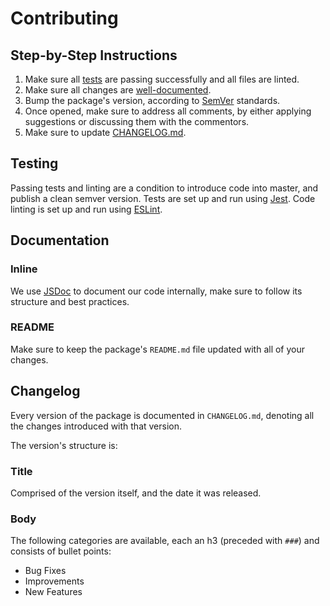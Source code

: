 # Contributing

## Step-by-Step Instructions

1. Make sure all [tests](#testing) are passing successfully and all files are linted.
2. Make sure all changes are [well-documented](#documentation).
3. Bump the package's version, according to [SemVer](http://semver.org/) standards.
4. Once opened, make sure to address all comments, by either applying suggestions or discussing them with the commentors.
5. Make sure to update [CHANGELOG.md](#changelog).

## Testing

Passing tests and linting are a condition to introduce code into master, and publish a clean semver version.
Tests are set up and run using [Jest](https://jestjs.io/docs).
Code linting is set up and run using [ESLint](https://eslint.org/).

## Documentation

### Inline

We use [JSDoc](https://jsdoc.app/) to document our code internally, make sure to follow its structure and best practices.

### README

Make sure to keep the package's `README.md` file updated with all of your changes.

## Changelog

Every version of the package is documented in `CHANGELOG.md`, denoting all the changes introduced with that version.

The version's structure is:

### Title

Comprised of the version itself, and the date it was released.

### Body

The following categories are available, each an h3 (preceded with `###`) and consists of bullet points:

- Bug Fixes
- Improvements
- New Features
